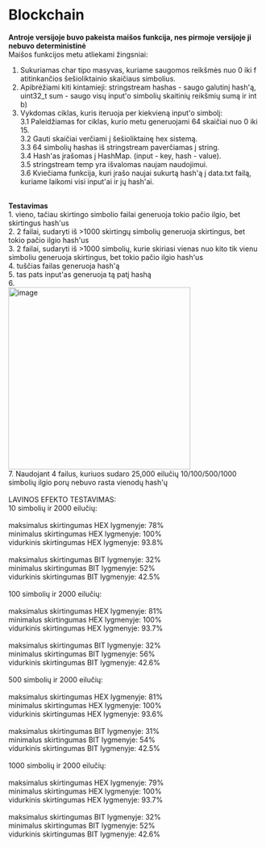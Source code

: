 # Blockchain
<strong>Antroje versijoje buvo pakeista maišos funkcija, nes pirmoje versijoje ji nebuvo deterministinė</strong><br>
Maišos funkcijos metu atliekami žingsniai: <br>
1. Sukuriamas char tipo masyvas, kuriame saugomos reikšmės nuo 0 iki f atitinkančios šešioliktainio skaičiaus simbolius.<br>
2. Apibrėžiami kiti kintamieji: stringstream hashas - saugo galutinį hash'ą, uint32_t sum - saugo visų input'o simbolių skaitinių reikšmių sumą ir int b)<br>
3. Vykdomas ciklas, kuris iteruoja per kiekvieną input'o simbolį:<br>
   3.1 Paleidžiamas for ciklas, kurio metu generuojami 64 skaičiai nuo 0 iki 15.<br>
   3.2 Gauti skaičiai verčiami į šešioliktainę hex sistemą.<br>
   3.3 64 simbolių hashas iš stringstream paverčiamas į string.<br>
   3.4 Hash'as įrašomas į HashMap. (input - key, hash - value).<br>
   3.5 stringstream temp yra išvalomas naujam naudojimui.<br>
   3.6 Kviečiama funkcija, kuri įrašo naujai sukurtą hash'ą į data.txt failą, kuriame laikomi visi input'ai ir jų hash'ai.<br>

<br>
<strong>Testavimas</strong><br>
1. vieno, tačiau skirtingo simbolio failai generuoja tokio pačio ilgio, bet skirtingus hash'us<br>
2. 2 failai, sudaryti iš >1000 skirtingų simbolių generuoja skirtingus, bet tokio pačio ilgio hash'us<br>
3. 2 failai, sudaryti iš >1000 simbolių, kurie skiriasi vienas nuo kito tik vienu simboliu generuoja skirtingus, bet tokio pačio ilgio hash'us<br>
4. tuščias failas generuoja hash'ą<br>
5. tas pats input'as generuoja tą patį hashą<br>
6.<br>
<img width="361" alt="image" src="https://github.com/VeronikaMack/Blockchain/assets/117922006/4777c00a-f1c4-42f5-8b93-61112c1d9e0f"><br>
7. Naudojant 4 failus, kuriuos sudaro 25,000 eilučių 10/100/500/1000 simbolių ilgio porų nebuvo rasta vienodų hash'ų<br>
<br>
LAVINOS EFEKTO TESTAVIMAS:<br>
10 simbolių ir 2000 eilučių:<br>
<br>
maksimalus skirtingumas HEX lygmenyje: 78%<br>
minimalus skirtingumas HEX lygmenyje: 100%<br>
vidurkinis skirtingumas HEX lygmenyje: 93.8%<br>
<br>
maksimalus skirtingumas BIT lygmenyje: 32%<br>
minimalus skirtingumas BIT lygmenyje: 52%<br>
vidurkinis skirtingumas BIT lygmenyje: 42.5%<br>
<br>
100 simbolių ir 2000 eilučių:<br>
<br>
maksimalus skirtingumas HEX lygmenyje: 81%<br>
minimalus skirtingumas HEX lygmenyje: 100%<br>
vidurkinis skirtingumas HEX lygmenyje: 93.7%<br>
<br>
maksimalus skirtingumas BIT lygmenyje: 32%<br>
minimalus skirtingumas BIT lygmenyje: 56%<br>
vidurkinis skirtingumas BIT lygmenyje: 42.6%<br>
<br>
500 simbolių ir 2000 eilučių:<br>
<br>
maksimalus skirtingumas HEX lygmenyje: 81%<br>
minimalus skirtingumas HEX lygmenyje: 100%<br>
vidurkinis skirtingumas HEX lygmenyje: 93.6%<br>
<br>
maksimalus skirtingumas BIT lygmenyje: 31%<br>
minimalus skirtingumas BIT lygmenyje: 54%<br>
vidurkinis skirtingumas BIT lygmenyje: 42.5%<br>
<br>
1000 simbolių ir 2000 eilučių:<br>
<br>
maksimalus skirtingumas HEX lygmenyje: 79%<br>
minimalus skirtingumas HEX lygmenyje: 100%<br>
vidurkinis skirtingumas HEX lygmenyje: 93.7%<br>
<br>
maksimalus skirtingumas BIT lygmenyje: 32%<br>
minimalus skirtingumas BIT lygmenyje: 52%<br>
vidurkinis skirtingumas BIT lygmenyje: 42.6%<br>
<br>


